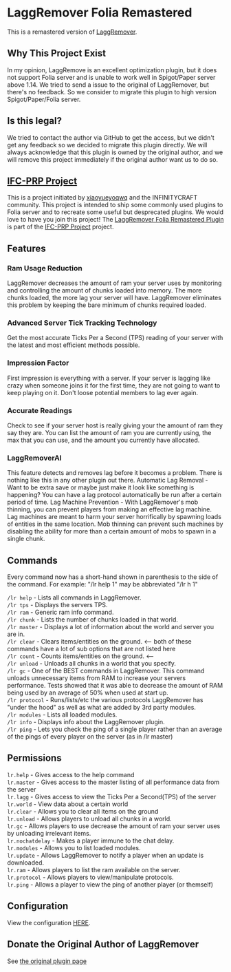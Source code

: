# LaggRemover Folia Remastered

This is a remastered version of [LaggRemover](https://dev.bukkit.org/projects/laggremover). 

## Why This Project Exist
In my opinion, LaggRemove is an excellent optimization plugin, but it does not support Folia server and is unable to work well in Spigot/Paper server above 1.14. 
We tried to send a issue to the original of LaggRemover, but there's no feedback. So we consider to migrate this plugin to high version Spigot/Paper/Folia server.

## Is this legal?
We tried to contact the author via GitHub to get the access, but we didn't get any feedback so we decided to migrate this plugin directly. We will always acknowledge that this plugin is owned by the original author, and we will remove this project immediately if the original author want us to do so.

## [IFC-PRP Project](https://github.com/xiaoyueyoqwq/IFC-PRP)
This is a project initiated by [xiaoyueyoqwq](https://github.com/xiaoyueyoqwq) and the INFINITYCRAFT community. 
This project is intended to ship some commonly used plugins to Folia server and to recreate some useful but desprecated plugins. 
We would love to have you join this project! 
The [LaggRemover Folia Remastered Plugin](https://github.com/RIvance/LaggRemoverRemastered) is part of the [IFC-PRP Project](https://github.com/xiaoyueyoqwq/IFC-PRP) project.

## Features
### Ram Usage Reduction
LaggRemover decreases the amount of ram your server uses by monitoring and controlling the amount of chunks loaded into memory. The more chunks loaded, the more lag your server will have. LaggRemover eliminates this problem by keeping the bare minimum of chunks required loaded.
### Advanced Server Tick Tracking Technology
Get the most accurate Ticks Per a Second (TPS) reading of your server with the latest and most efficient methods possible.
### Impression Factor
First impression is everything with a server. If your server is lagging like crazy when someone joins it for the first time, they are not going to want to keep playing on it. Don't loose potential members to lag ever again.
### Accurate Readings
Check to see if your server host is really giving your the amount of ram they say they are. You can list the amount of ram you are currently using, the max that you can use, and the amount you currently have allocated.
### LaggRemoverAI
This feature detects and removes lag before it becomes a problem. There is nothing like this in any other plugin out there.
Automatic Lag Removal - Want to be extra save or maybe just make it look like something is happening? You can have a lag protocol automatically be run after a certain period of time.
Lag Machine Prevention - With LaggRemover's mob thinning, you can prevent players from making an effective lag machine. Lag machines are meant to harm your server horrifically by spawning loads of entities in the same location. Mob thinning can prevent such machines by disabling the ability for more than a certain amount of mobs to spawn in a single chunk.


## Commands

Every command now has a short-hand shown in parenthesis to the side of the command. For example: "/lr help 1" may be abbreviated "/lr h 1"

`/lr help` - Lists all commands in LaggRemover.<br>
`/lr tps` - Displays the servers TPS.<br>
`/lr ram` - Generic ram info command.<br>
`/lr chunk` - Lists the number of chunks loaded in that world.<br>
`/lr master` - Displays a lot of information about the world and server you are in.<br>
`/lr clear` - Clears items/entities on the ground.       <-- both of these commands have a lot of sub options that are not listed here<br>
`/lr count` - Counts items/entities on the ground.    <--<br>
`/lr unload` - Unloads all chunks in a world that you specify.<br>
`/lr gc` - One of the BEST commands in LaggRemover. This command unloads unnecessary items from RAM to increase your servers performance. Tests showed that it was able to decrease the amount of RAM being used by an average of 50% when used at start up.<br>
`/lr protocol` - Runs/lists/etc the various protocols LaggRemover has "under the hood" as well as what are added by 3rd party modules.<br>
`/lr modules` - Lists all loaded modules.<br>
`/lr info` - Displays info about the LaggRemover plugin.<br>
`/lr ping` - Lets you check the ping of a single player rather than an average of the pings of every player on the server (as in /lr master)<br>

## Permissions

`lr.help` - Gives access to the help command<br>
`lr.master` - Gives access to the master listing of all performance data from the server<br>
`lr.lagg` - Gives access to view the Ticks Per a Second(TPS) of the server<br>
`lr.world` - View data about a certain world<br>
`lr.clear` - Allows you to clear all items on the ground<br>
`lr.unload` - Allows players to unload all chunks in a world.<br>
`lr.gc` - Allows players to use decrease the amount of ram your server uses by unloading irrelevant items.<br>
`lr.nochatdelay` - Makes a player immune to the chat delay.<br>
`lr.modules` - Allows you to list loaded modules.<br>
`lr.update` - Allows LaggRemover to notify a player when an update is downloaded.<br>
`lr.ram` - Allows players to list the ram available on the server.<br>
`lr.protocol` - Allows players to view/manipulate protocols.<br>
`lr.ping` - Allows a player to view the ping of another player (or themself)<br>

## Configuration
View the configuration [HERE](https://dev.bukkit.org/projects/laggremover/pages/configuration).

## Donate the Original Author of LaggRemover
See [the original plugin page](https://dev.bukkit.org/projects/laggremover)
